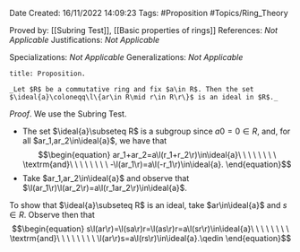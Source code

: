 <div class="topSpace"></div>

Date Created: 16/11/2022 14:09:23
Tags: #Proposition #Topics/Ring_Theory

Proved by: [[Subring Test]], [[Basic properties of rings]]
References: _Not Applicable_
Justifications: _Not Applicable_

Specializations: _Not Applicable_
Generalizations: _Not Applicable_

``` ad-Proposition
title: Proposition.

_Let $R$ be a commutative ring and fix $a\in R$. Then the set $\ideal{a}\coloneqq\l\{ar\in R\mid r\in R\r\}$ is an ideal in $R$._

```

_Proof_. We use the Subring Test.
* The set $\ideal{a}\subseteq R$ is a subgroup since $a0=0\in R$, and, for all $ar_1,ar_2\in\ideal{a}$, we have that
$$\begin{equation}
    ar_1+ar_2=a\l(r_1+r_2\r)\in\ideal{a}\ \ \ \ \ \ \ \ \textrm{and}\ \ \ \ \ \ \ \ -\l(ar_1\r)=a\l(-r_1\r)\in\ideal{a}.
\end{equation}$$
* Take $ar_1,ar_2\in\ideal{a}$ and observe that $\l(ar_1\r)\l(ar_2\r)=a\l(r_1ar_2\r)\in\ideal{a}$.

To show that $\ideal{a}\subseteq R$ is an ideal, take $ar\in\ideal{a}$ and $s\in R$. Observe then that
$$\begin{equation}
    s\l(ar\r)=\l(sa\r)r=\l(as\r)r=a\l(sr\r)\in\ideal{a}\ \ \ \ \ \ \ \ \textrm{and}\ \ \ \ \ \ \ \ \l(ar\r)s=a\l(rs\r)\in\ideal{a}.\qedin
\end{equation}$$

